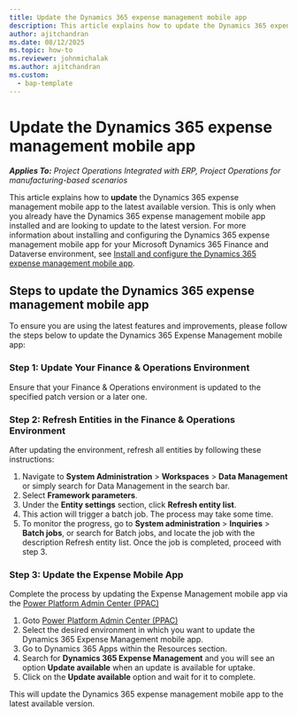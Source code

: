 ```yaml
---
title: Update the Dynamics 365 expense management mobile app 
description: This article explains how to update the Dynamics 365 expense management mobile app.
author: ajitchandran
ms.date: 08/12/2025
ms.topic: how-to
ms.reviewer: johnmichalak
ms.author: ajitchandran
ms.custom: 
  - bap-template
---
```

# Update the Dynamics 365 expense management mobile app 

_**Applies To:** Project Operations Integrated with ERP, Project Operations for manufacturing-based scenarios_

This article explains how to **update** the Dynamics 365 expense management mobile app to the latest available version. This is only when you already have the Dynamics 365 expense management mobile app installed and are looking to update to the latest version. For more information about installing and configuring the Dynamics 365 expense management mobile app for your Microsoft Dynamics 365 Finance and Dataverse environment, see [Install and configure the Dynamics 365 expense management mobile app](https://learn.microsoft.com/en-us/dynamics365/project-operations/expense/new-expense-mobile-app-install-and-configure).

## Steps to update the Dynamics 365 expense management mobile app
To ensure you are using the latest features and improvements, please follow the steps below to update the Dynamics 365 Expense Management mobile app:

### Step 1: Update Your Finance & Operations Environment
Ensure that your Finance & Operations environment is updated to the specified patch version or a later one. 

### Step 2: Refresh Entities in the Finance & Operations Environment
After updating the environment, refresh all entities by following these instructions:
1.	Navigate to **System Administration** > **Workspaces** > **Data Management** or simply search for Data Management in the search bar.
2.	Select **Framework parameters**.
3.	Under the **Entity settings** section, click **Refresh entity list**.
4.	This action will trigger a batch job. The process may take some time.
5.	To monitor the progress, go to **System administration** > **Inquiries** > **Batch jobs**, or search for Batch jobs, and locate the job with the description Refresh entity list. Once the job is completed, proceed with step 3.

### Step 3: Update the Expense Mobile App
Complete the process by updating the Expense Management mobile app via the [Power Platform Admin Center (PPAC)](https://admin.powerplatform.microsoft.com/)
1. Goto [Power Platform Admin Center (PPAC)](https://admin.powerplatform.microsoft.com/)
2. Select the desired environment in which you want to update the Dynamics 365 Expense Management mobile app.
3. Go to Dynamics 365 Apps within the Resources section.
4. Search for **Dynamics 365 Expense Management** and you will see an option **Update available** when an update is available for uptake.
5. Click on the **Update available** option and wait for it to complete.

This will update the Dynamics 365 expense management mobile app to the latest available version.
